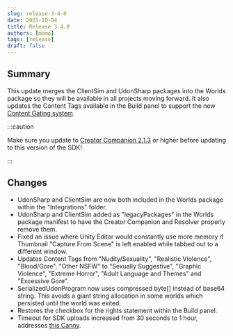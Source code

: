 ```yaml
---
slug: release-3-4-0
date: 2023-10-04
title: Release 3.4.0
authors: [momo]
tags: [release]
draft: false
---
```

## Summary

This update merges the ClientSim and UdonSharp packages into the Worlds package so they will be available in all projects moving forward. It also updates the Content Tags available in the Build panel to support the new [Content Gating system](https://hello.vrchat.com/blog/content-gating).

:::caution

Make sure you update to [Creator Companion 2.1.3](https://vcc.docs.vrchat.com/news/release-2.1.3) or higher before updating to this version of the SDK!

:::

<!--truncate-->

## Changes

* UdonSharp and ClientSim are now both included in the Worlds package within the "Integrations" folder.
* UdonSharp and ClientSim added as "legacyPackages" in the Worlds package manifest to have the Creator Companion and Resolver properly remove them.
* Fixed an issue where Unity Editor would constantly use more memory if Thumbnail "Capture From Scene" is left enabled while tabbed out to a different window.
* Updates Content Tags from "Nudity/Sexuality", "Realistic Violence", "Blood/Gore", "Other NSFW" to "Sexually Suggestive", "Graphic Violence", "Extreme Horror", "Adult Language and Themes" and "Excessive Gore".
* SerializedUdonProgram now uses compressed byte[] instead of base64 string. This avoids a giant string allocation in some worlds which persisted until the world was exited.
* Restores the checkbox for the rights statement within the Build panel.
* Timeout for SDK uploads increased from 30 seconds to 1 hour, addresses [this Canny](https://feedback.vrchat.com/sdk-bug-reports/p/upload-timeout-in-vrcsdk-330-is-too-short).
